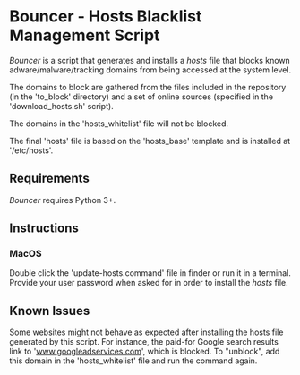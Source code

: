 # Bouncer - Hosts Blacklist Management Script

*Bouncer* is a script that generates and installs a *hosts* file that blocks
known adware/malware/tracking domains from being accessed at the system level.

The domains to block are gathered from the files included in the repository
(in the 'to_block' directory) and a set of online sources (specified in the
'download_hosts.sh' script).

The domains in the 'hosts_whitelist' file will not be blocked.

The final 'hosts' file is based on the 'hosts_base' template and is installed
at '/etc/hosts'.


## Requirements
*Bouncer* requires Python 3+.


## Instructions
### MacOS
Double click the 'update-hosts.command' file in finder or run it in a terminal.
Provide your user password when asked for in order to install the *hosts* file.


## Known Issues
Some websites might not behave as expected after installing the hosts file
generated by this script. For instance, the paid-for Google search results link
to 'www.googleadservices.com', which is blocked. To "unblock", add this domain
in the 'hosts_whitelist' file and run the command again.
